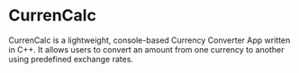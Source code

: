 # CurrenCalc
CurrenCalc is a lightweight, console-based Currency Converter App written in C++. It allows users to convert an amount from one currency to another using predefined exchange rates.
